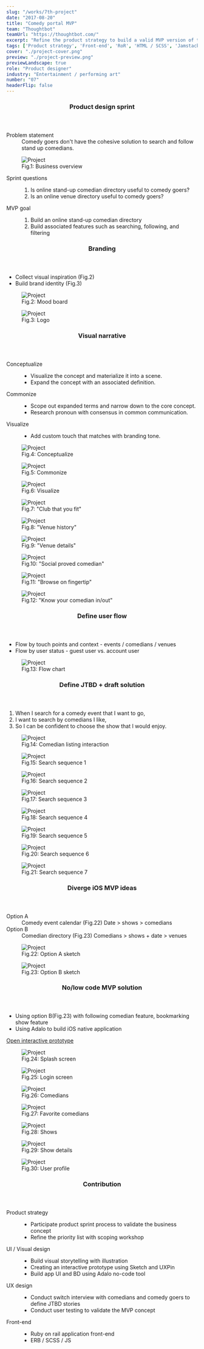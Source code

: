 ```yaml
---
slug: "/works/7th-project"
date: "2017-08-20"
title: "Comedy portal MVP"
team: "Thoughtbot"
teamUrl: "https://thoughtbot.com/"
excerpt: "Refine the product strategy to build a valid MVP version of the web app and native app along with the marketing landing pages."
tags: ['Product strategy', 'Front-end', 'RoR', 'HTML / SCSS', 'Jamstack', 'UI design', 'Branding', 'Illustration', 'Visual narrative', 'User test', 'iOS HIG', 'No code', 'Adalo']
cover: "./project-cover.png"
preview: "./project-preview.png"
previewLandscape: true
role: "Product designer"
industry: "Entertainment / performing art"
number: "07"
headerFlip: false
---
```


<div class="content-section project-content project-content--3/7 project-content--flipped">
  <div class="project-content__column">
    <header class="content-section__header">
      <h3 class="h3">Product design sprint</h3>
    </header>
    <dl>
      <dt>Problem statement</dt>
      <dd>
        Comedy goers don't have the cohesive solution to search and follow stand up comedians.
      </dd>
    </dl>
  </div>
  <div class="project-content__column project-content__image project-content__image--landscape">
    <figure class="project-content__figure">
      <img src="./project01.png" alt="Project" />
      <figcaption>Fig.1: Business overview</figcaption>
    </figure>
  </div>
</div>
<div class="content-section project-content -mt-12">
  <div class="project-content__column">
    <dl>
    <dt>Sprint questions</dt>
      <dd>
        <ol class="ordered-list">
          <li>Is online stand-up comedian directory useful to comedy goers?</li>
          <li>Is an online venue directory useful to comedy goers?</li>
        </ol>
      </dd>
      <dt>MVP goal</dt>
      <dd>
        <ol class="ordered-list">
          <li>Build an online stand-up comedian directory</li>
          <li>Build associated features such as searching, following, and filtering</li>
        </ol>
      </dd>
    </dl>
  </div>
</div>
<div class="content-section project-content project-content--4/6">
  <div class="project-content__column">
    <header class="content-section__header">
      <h3 class="h3">Branding</h3>
    </header>
    <ul class="bulleted-list">
      <li>Collect visual inspiration (Fig.2)</li>
      <li>Build brand identity (Fig.3)</li>
    </ul>
  </div>
  <div class="project-content__column project-content__image project-content__image--2">
    <figure class="project-content__figure">
      <img src="./project02.png" alt="Project"/>
      <figcaption>Fig.2: Mood board</figcaption>
    </figure>
    <figure class="project-content__figure">
      <img src="./project03.png" alt="Project"/>
      <figcaption>Fig.3: Logo</figcaption>
    </figure>
  </div>
</div>
<div class="content-section project-content">
  <div class="project-content__column">
    <header class="content-section__header">
      <h3 class="h3">Visual narrative</h3>
    </header>
    <dl>
      <dt>Conceptualize</dt>
      <dd>
        <ul class="bulleted-list">
          <li>Visualize the concept and materialize it into a scene.</li>
          <li>Expand the concept with an associated definition.</li>
        </ul>
      </dd>
      <dt>Commonize</dt>
      <dd>
        <ul class="bulleted-list">
          <li>Scope out expanded terms and narrow down to the core concept.</li>
          <li>Research pronoun with consensus in common communication.</li>
        </ul>
      </dd>
      <dt>Visualize</dt>
      <dd>
        <ul class="bulleted-list">
          <li>Add custom touch that matches with branding tone.</li>
        </ul>
      </dd>
    </dl>
  </div>
  <div class="project-content__column project-content__image project-content__image--block">
    <figure class="project-content__figure">
      <img src="./project22.png" alt="Project"/>
      <figcaption>Fig.4: Conceptualize</figcaption>
    </figure>
    <figure class="project-content__figure">
      <img src="./project23.png" alt="Project"/>
      <figcaption>Fig.5: Commonize</figcaption>
    </figure>
    <figure class="project-content__figure">
      <img src="./project24.png" alt="Project"/>
      <figcaption>Fig.6: Visualize</figcaption>
    </figure>
  </div>
</div>
<div class="content-section project-content md:-mt-16">
  <div class="project-content__column project-content__image project-content__image--block">
    <figure class="project-content__figure">
      <img src="./project25.png" alt="Project"/>
      <figcaption>Fig.7: "Club that you fit"</figcaption>
    </figure>
    <figure class="project-content__figure">
      <img src="./project26.png" alt="Project"/>
      <figcaption>Fig.8: "Venue history"</figcaption>
    </figure>
    <figure class="project-content__figure">
      <img src="./project27.png" alt="Project"/>
      <figcaption>Fig.9: "Venue details"</figcaption>
    </figure>
  </div>
</div>
<div class="content-section project-content md:-mt-16">
  <div class="project-content__column project-content__image project-content__image--block">
    <figure class="project-content__figure">
      <img src="./project28.png" alt="Project"/>
      <figcaption>Fig.10: "Social proved comedian"</figcaption>
    </figure>
    <figure class="project-content__figure">
      <img src="./project29.png" alt="Project"/>
      <figcaption>Fig.11: "Browse on fingertip"</figcaption>
    </figure>
    <figure class="project-content__figure">
      <img src="./project30.png" alt="Project"/>
      <figcaption>Fig.12: "Know your comedian in/out"</figcaption>
    </figure>
  </div>
</div>
<div class="content-section project-content">
  <div class="project-content__column">
    <header class="content-section__header">
      <h3 class="h3">Define user flow</h3>
    </header>
    <ul class="bulleted-list">
      <li>Flow by touch points and context - <span class="text-red-500">events / comedians / venues</span></li>
      <li>Flow by user status - <span class="text-red-500">guest user vs. account user</span></li>
    </ul>
  </div>
  <div class="project-content__column project-content__image project-content__image--1">
    <figure class="project-content__figure">
      <img src="./project04.png" alt="Project"/>
      <figcaption>Fig.13: Flow chart</figcaption>
    </figure>
  </div>
</div>
<div class="content-section project-content">
  <div class="project-content__column">
    <header class="content-section__header">
      <h3 class="h3">Define JTBD + draft solution</h3>
    </header>
    <ol class="ordered-list">
      <li>When <span class="text-red-500">I search for a comedy event that I want to go,</span></li>
      <li>I want <span class="text-red-500">to search by comedians I like,</span></li>
      <li>So I can <span class="text-red-500">be confident to choose the show that I would enjoy.</span></li>
    </ol>
  </div>
  <div class="project-content__column project-content__image project-content__image--block">
    <figure class="project-content__figure project-content__figure--gif">
      <img src="./project21.gif" alt="Project" />
      <figcaption>Fig.14: Comedian listing interaction</figcaption>
    </figure>
    <figure class="project-content__figure">
      <img src="./project14.png" alt="Project" />
      <figcaption>Fig.15: Search sequence 1</figcaption>
    </figure>
    <figure class="project-content__figure">
      <img src="./project15.png" alt="Project" />
      <figcaption>Fig.16: Search sequence 2</figcaption>
    </figure>
    <figure class="project-content__figure">
      <img src="./project16.png" alt="Project" />
      <figcaption>Fig.17: Search sequence 3</figcaption>
    </figure>
    <figure class="project-content__figure">
      <img src="./project17.png" alt="Project" />
      <figcaption>Fig.18: Search sequence 4</figcaption>
    </figure>
    <figure class="project-content__figure">
      <img src="./project18.png" alt="Project" />
      <figcaption>Fig.19: Search sequence 5</figcaption>
    </figure>
    <figure class="project-content__figure">
      <img src="./project19.png" alt="Project" />
      <figcaption>Fig.20: Search sequence 6</figcaption>
    </figure>
    <figure class="project-content__figure">
      <img src="./project20.png" alt="Project" />
      <figcaption>Fig.21: Search sequence 7</figcaption>
    </figure>
  </div>
</div>
<div class="content-section project-content">
  <div class="project-content__column">
    <header class="content-section__header">
      <h3 class="h3">Diverge iOS MVP ideas</h3>
    </header>
    <dl>
      <dt>Option A</dt>
      <dd>
        Comedy event calendar (Fig.22) <span class="text-red-500">Date > shows > comedians</span>
      </dd>
      <dt>Option B</dt>
      <dd>
        Comedian directory (Fig.23) <span class="text-red-500">Comedians > shows + date > venues</span>
      </dd>
    </dl>
  </div>
  <div class="project-content__column project-content__image project-content__image--2">
    <figure class="project-content__figure">
      <img src="./project05.png" alt="Project"/>
      <figcaption>Fig.22: Option A sketch</figcaption>
    </figure>
    <figure class="project-content__figure">
      <img src="./project05a.png" alt="Project"/>
      <figcaption>Fig.23: Option B sketch</figcaption>
    </figure>
  </div>
</div>
<div class="content-section project-content">
  <div class="project-content__column">
    <header class="content-section__header">
      <h3 class="h3">No/low code MVP solution</h3>
    </header>
    <ul class="bulleted-list">
      <li>Using option B(Fig.23) with following comedian feature, bookmarking show feature</li>
      <li>Using Adalo to build iOS native application</li>
    </ul>
    <a href="https://previewer.adalo.com/02ec3aac-1e4b-4187-a1dc-d6b5fa16c346" target="_blank" rel="noreferrer" class="button button--ghost button--sm mt-4">Open interactive prototype</a>
  </div>
  <div class="project-content__column project-content__image project-content__image--block">
    <figure class="project-content__figure">
      <img src="./project06.png" alt="Project" />
      <figcaption>Fig.24: Splash screen</figcaption>
    </figure>
    <figure class="project-content__figure">
      <img src="./project07.png" alt="Project" />
      <figcaption>Fig.25: Login screen</figcaption>
    </figure>
    <figure class="project-content__figure">
      <img src="./project08.png" alt="Project" />
      <figcaption>Fig.26: Comedians</figcaption>
    </figure>
    <figure class="project-content__figure">
      <img src="./project09.png" alt="Project" />
      <figcaption>Fig.27: Favorite comedians</figcaption>
    </figure>
    <figure class="project-content__figure">
      <img src="./project11.png" alt="Project" />
      <figcaption>Fig.28: Shows</figcaption>
    </figure>
    <figure class="project-content__figure">
      <img src="./project12.png" alt="Project" />
      <figcaption>Fig.29: Show details</figcaption>
    </figure>
    <figure class="project-content__figure">
      <img src="./project13.png" alt="Project" />
      <figcaption>Fig.30: User profile</figcaption>
    </figure>
  </div>
</div>
<div class="content-section project-content">
  <div class="project-content__column">
    <header class="content-section__header">
      <h3 class="h3">Contribution</h3>
    </header>
    <dl class="project-content__card">
      <dt>Product strategy</dt>
      <dd>
        <ul class="bulleted-list">
          <li>Participate product sprint process to validate the business concept</li>
          <li>Refine the priority list with scoping workshop</li>
        </ul>
      </dd>
      <dt>UI / Visual design</dt>
      <dd>
        <ul class="bulleted-list">
          <li>Build visual storytelling with illustration</li>
          <li>Creating an interactive prototype using Sketch and UXPin</li>
          <li>Build app UI and BD using Adalo no-code tool</li>
        </ul>
      </dd>
      <dt>UX design</dt>
      <dd>
        <ul class="bulleted-list">
          <li>Conduct switch interview with comedians and comedy goers to define JTBD stories</li>
          <li>Conduct user testing to validate the MVP concept</li>
        </ul>
      </dd>
      <dt>Front-end</dt>
      <dd>
        <ul class="bulleted-list">
          <li>Ruby on rail application front-end</li>
          <li>ERB / SCSS / JS</li>
        </ul>
      </dd>
    </dl>
  </div>
</div>
